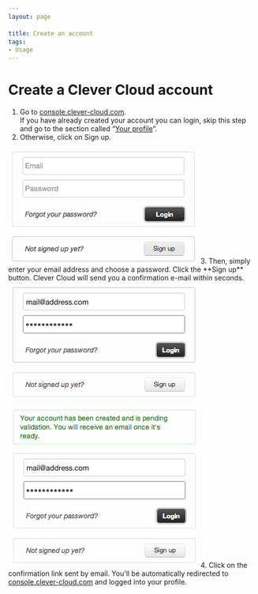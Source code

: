 ```yaml
---
layout: page

title: Create an account
tags:
- Usage
---
```


# Create a Clever Cloud account

1. Go to <a href="https://console.clever-cloud.com">console.clever-cloud.com</a>.  
If you have already created your account you can login, skip this step and go to the section called “<a href="/your-profile/">Your profile</a>”.
2. Otherwise, click on Sign up.
<img class="thumbnail img_doc" src="/img/login1.png">  
3. Then, simply enter your email address and choose a password.  
Click the **Sign up** button. 
Clever Cloud will send you a confirmation e-mail within seconds.
<img class="thumbnail img_doc" src="/img/login2.png">  
<img class="thumbnail img_doc" src="/img/login3.png">  
4. Click on the confirmation link sent by email.  
You'll be automatically redirected to <a href="https://console.clever-cloud.com">console.clever-cloud.com</a> and logged into your profile.

